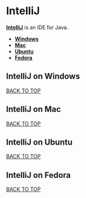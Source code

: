 IntelliJ
========
[**IntelliJ**](https://www.jetbrains.com/idea) is an IDE for Java.

* [**Windows**](#intellij-on-windows)
* [**Mac**](#intellij-on-mac)
* [**Ubuntu**](#intellij-on-ubuntu)
* [**Fedora**](#intellij-on-fedora)

## IntelliJ on Windows

[BACK TO TOP](https://github.com/ctrl-alt-del/devenv#integrated-development-environment-ide)



## IntelliJ on Mac

[BACK TO TOP](https://github.com/ctrl-alt-del/devenv#integrated-development-environment-ide)



## IntelliJ on Ubuntu

[BACK TO TOP](https://github.com/ctrl-alt-del/devenv#integrated-development-environment-ide)



## IntelliJ on Fedora

[BACK TO TOP](https://github.com/ctrl-alt-del/devenv#integrated-development-environment-ide)
